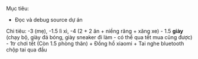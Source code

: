 

Mục tiêu:
+ Đọc và debug source dự án


Chi tiêu:
-3 (mẹ), -1.5 lì xì, -4 (2 + 2 ăn + niềng răng + xăng xe) - 1.5 **giày** (chạy bộ, giày đá bóng, giày sneaker đi làm - có thể qua tết mua cũng được) - 1tr chơi tết (Còn 1.5 phòng thân) + Đồng hồ xiaomi + Tai nghe bluetooth chộp tai qua đầu